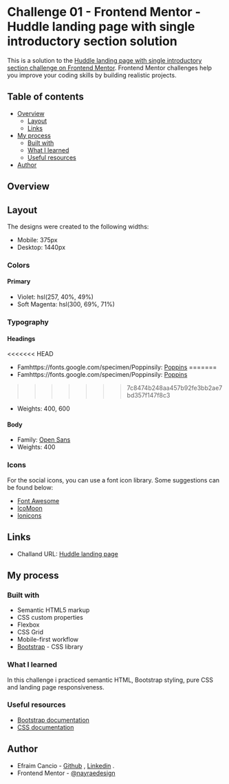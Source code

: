 # Challenge 01 - Frontend Mentor - Huddle landing page with single introductory section solution

This is a solution to the [Huddle landing page with single introductory section challenge on Frontend Mentor](https://www.frontendmentor.io/challenges/huddle-landing-page-with-a-single-introductory-section-B_2Wvxgi0). Frontend Mentor challenges help you improve your coding skills by building realistic projects. 

## Table of contents

- [Overview](#overview)
  - [Layout](#layout)
  - [Links](#links)
- [My process](#my-process)
  - [Built with](#built-with)
  - [What I learned](#what-i-learned)
  - [Useful resources](#useful-resources)
- [Author](#author)


## Overview

## Layout

The designs were created to the following widths:

- Mobile: 375px
- Desktop: 1440px

### Colors

#### Primary

- Violet: hsl(257, 40%, 49%)
- Soft Magenta: hsl(300, 69%, 71%)

### Typography

#### Headings

<<<<<<< HEAD
- Famhttps://fonts.google.com/specimen/Poppinsily: [Poppins](https://fonts.google.com/specimen/Poppins?query=po)
=======
- Famhttps://fonts.google.com/specimen/Poppinsily: [Poppins]()
>>>>>>> 7c8474b248aa457b92fe3bb2ae7bd357f147f8c3
- Weights: 400, 600

#### Body

- Family: [Open Sans](https://fonts.google.com/specimen/Open+Sans)
- Weights: 400

### Icons

For the social icons, you can use a font icon library. Some suggestions can be found below:

- [Font Awesome](https://fontawesome.com/)
- [IcoMoon](https://icomoon.io/)
- [Ionicons](https://ionicons.com/)


## Links

- Challand URL: [Huddle landing page](https://www.frontendmentor.io/challenges/huddle-landing-page-with-a-single-introductory-section-B_2Wvxgi0)

## My process

### Built with

- Semantic HTML5 markup
- CSS custom properties
- Flexbox
- CSS Grid
- Mobile-first workflow
- [Bootstrap](https://getbootstrap.com/) - CSS library


### What I learned

In this challenge i practiced semantic HTML, Bootstrap styling, pure CSS and landing page responsiveness.


### Useful resources

- [Bootstrap documentation](https://getbootstrap.com/docs/5.2/getting-started/introduction/) 
- [CSS documentation](https://developer.mozilla.org/en-US/docs/Web/CSS) 



## Author

- Efraim Cancio - [Github](https://github.com/EfraimCancio) , [Linkedin](https://www.linkedin.com/in/efraim-fonseca-450a0b219/) .
- Frontend Mentor - [@nayraedesign](https://www.instagram.com/mininayra/)

